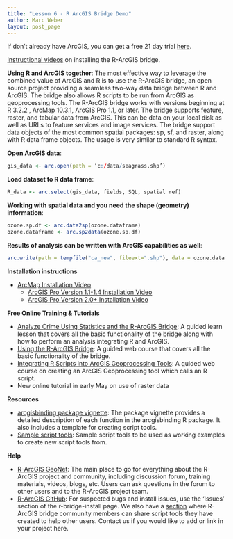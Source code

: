 ```yaml
---
title: "Lesson 6 - R ArcGIS Bridge Demo"
author: Marc Weber
layout: post_page
---
```


If don’t already have ArcGIS, you can get a free 21 day trial [here](http://www.arcgis.com/features/free-trial.html).

[Instructional videos](https://community.esri.com/groups/rstats/content?filterID=contentstatus%5Bpublished%5D~objecttype~objecttype%5Bvideo%5D) on installing the R-ArcGIS bridge.

**Using R and ArcGIS together**:
The most effective way to leverage the combined value of ArcGIS and R is to use the R-ArcGIS bridge, an open source project providing a seamless two-way data bridge between R and ArcGIS. The bridge also allows R scripts to be run from ArcGIS as geoprocessing tools.
The R-ArcGIS bridge works with versions beginning at R 3.2.2 , ArcMap 10.3.1, ArcGIS Pro 1.1, or later.
The bridge supports feature, raster, and tabular data from ArcGIS. This can be data on your local disk as well as URLs to feature services and image services. The bridge support data objects of the most common spatial packages: sp, sf, and raster, along with R data frame objects. The usage is very similar to standard R syntax. 

**Open ArcGIS data**:
```r
gis_data <- arc.open(path = ‘c:/data/seagrass.shp’)
```

**Load dataset to R data frame**:
```r
R_data <- arc.select(gis_data, fields, SQL, spatial ref)
```

**Working with spatial data and you need the shape (geometry) information**:
```r
ozone.sp.df <- arc.data2sp(ozone.dataframe)
ozone.dataframe <- arc.sp2data(ozone.sp.df)
```

**Results of analysis can be written with ArcGIS capabilities as well**:
```r
arc.write(path = tempfile("ca_new", fileext=".shp"), data = ozone.dataframe)
```

**Installation instructions**

  - [ArcMap Installation Video](https://community.esri.com/videos/4134-installing-the-r-arcgis-bridge-for-arcmap-1031)
	- [ArcGIS Pro Version 1.1-1.4 Installation Video](https://community.esri.com/videos/4135-installing-the-r-arcgis-bridge-for-arcgis-pro-11-141)
	- [ArcGIS Pro Version 2.0+ Installation Video](https://community.esri.com/videos/4136-installing-the-r-arcgis-bridge-for-arcgis-pro-20)

**Free Online Training & Tutorials**
  - [Analyze Crime Using Statistics and the R-ArcGIS Bridge](https://learn.arcgis.com/en/projects/analyze-crime-using-statistics-and-the-r-arcgis-bridge/): A guided learn lesson that covers all the basic functionality of the bridge along with how to perform an analysis integrating R and ArcGIS. 
  - [Using the R-ArcGIS Bridge](https://www.esri.com/training/catalog/58b5e417b89b7e000d8bfe45/using-the-r-arcgis-bridge/): A guided web course that covers all the basic functionality of the bridge.
  - [Integrating R Scripts into ArcGIS Geoprocessing Tools](https://www.esri.com/training/catalog/58b5e578b89b7e000d8bfffd/integrating-r-scripts-into-arcgis-geoprocessing-tools/): A guided web course on creating an ArcGIS Geoprocessing tool which calls an R script.
  - New online tutorial in early May on use of raster data

**Resources**
  - [arcgisbinding package vignette](https://r-arcgis.github.io/assets/arcgisbinding-vignette.html): The package vignette provides a detailed description of each function in the arcgisbinding R package. It also includes a template for creating script tools. 
  - [Sample script tools](https://github.com/R-ArcGIS/r-sample-tools): Sample script tools to be used as working examples to create new script tools from. 

**Help**
  - [R-ArcGIS GeoNet](https://community.esri.com/groups/rstats): The main place to go for everything about the R-ArcGIS project and community, including discussion forum, training materials, videos, blogs, etc. Users can ask questions in the forum to other users and to the R-ArcGIS project team.
  - [R-ArcGIS GitHub](https://github.com/R-ArcGIS/r-bridge/issues): For suspected bugs and install issues, use the ‘Issues’ section of the r-bridge-install page. We also have a [section](https://github.com/R-ArcGIS/CHANS-tools) where R-ArcGIS bridge community members can share script tools they have created to help other users. Contact us if you would like to add or link in your project here.

